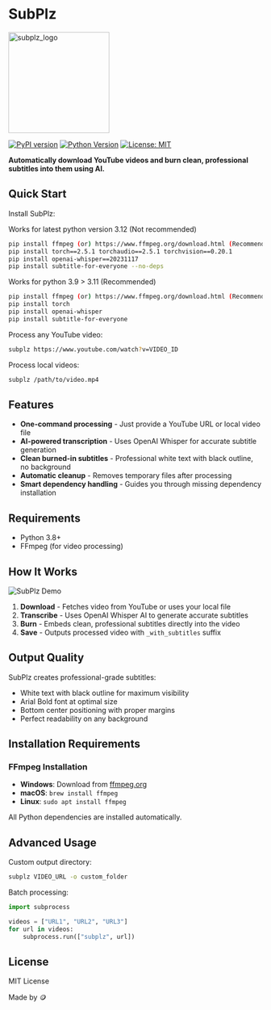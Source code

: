 # SubPlz 

<img width="200" height="200" alt="subplz_logo" src="https://github.com/user-attachments/assets/1403830e-b3ac-4d8a-9177-5e0c415bd885" />

[![PyPI version](https://badge.fury.io/py/subtitle-for-everyone.svg)](https://pypi.org/project/subtitle-for-everyone/)
[![Python Version](https://img.shields.io/pypi/pyversions/subtitle-for-everyone.svg)](https://pypi.org/project/subtitle-for-everyone/)
[![License: MIT](https://img.shields.io/badge/License-MIT-yellow.svg)](https://opensource.org/licenses/MIT)


**Automatically download YouTube videos and burn clean, professional subtitles into them using AI.**


## Quick Start

Install SubPlz:

Works for latest python version 3.12 (Not recommended)
```bash
pip install ffmpeg (or) https://www.ffmpeg.org/download.html (Recommended and Move bin folder to path)
pip install torch==2.5.1 torchaudio==2.5.1 torchvision==0.20.1
pip install openai-whisper==20231117
pip install subtitle-for-everyone --no-deps
```

Works for python 3.9 > 3.11 (Recommended)
```bash
pip install ffmpeg (or) https://www.ffmpeg.org/download.html (Recommended and Move bin folder to path)
pip install torch
pip install openai-whisper
pip install subtitle-for-everyone
```


Process any YouTube video:
```bash
subplz https://www.youtube.com/watch?v=VIDEO_ID
```

Process local videos:
```bash
subplz /path/to/video.mp4
```

## Features

- **One-command processing** - Just provide a YouTube URL or local video file
- **AI-powered transcription** - Uses OpenAI Whisper for accurate subtitle generation
- **Clean burned-in subtitles** - Professional white text with black outline, no background
- **Automatic cleanup** - Removes temporary files after processing
- **Smart dependency handling** - Guides you through missing dependency installation

## Requirements

- Python 3.8+
- FFmpeg (for video processing)

## How It Works

![SubPlz Demo](https://i.ibb.co/xSwtCS8S/SubPlz.png)

1. **Download** - Fetches video from YouTube or uses your local file
2. **Transcribe** - Uses OpenAI Whisper AI to generate accurate subtitles
3. **Burn** - Embeds clean, professional subtitles directly into the video
4. **Save** - Outputs processed video with `_with_subtitles` suffix

## Output Quality

SubPlz creates professional-grade subtitles:
- White text with black outline for maximum visibility
- Arial Bold font at optimal size
- Bottom center positioning with proper margins
- Perfect readability on any background

## Installation Requirements

### FFmpeg Installation
- **Windows**: Download from [ffmpeg.org](https://ffmpeg.org/download.html)
- **macOS**: `brew install ffmpeg`
- **Linux**: `sudo apt install ffmpeg`

All Python dependencies are installed automatically.

## Advanced Usage

Custom output directory:
```bash
subplz VIDEO_URL -o custom_folder
```

Batch processing:
```python
import subprocess

videos = ["URL1", "URL2", "URL3"]
for url in videos:
    subprocess.run(["subplz", url])
```

## License

MIT License





Made by 🪙


